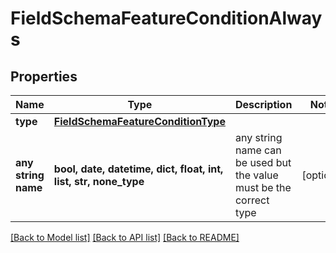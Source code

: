 # FieldSchemaFeatureConditionAlways


## Properties
Name | Type | Description | Notes
------------ | ------------- | ------------- | -------------
**type** | [**FieldSchemaFeatureConditionType**](FieldSchemaFeatureConditionType.md) |  | 
**any string name** | **bool, date, datetime, dict, float, int, list, str, none_type** | any string name can be used but the value must be the correct type | [optional]

[[Back to Model list]](../README.md#documentation-for-models) [[Back to API list]](../README.md#documentation-for-api-endpoints) [[Back to README]](../README.md)


